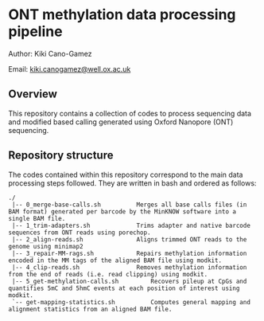 # ONT methylation data processing pipeline

Author:		Kiki Cano-Gamez

Email:		kiki.canogamez@well.ox.ac.uk


## Overview

This repository contains a collection of codes to process sequencing data and modified based calling generated using Oxford Nanopore (ONT) sequencing.


## Repository structure

The codes contained within this repository correspond to the main data processing steps followed. They are written in bash and ordered as follows:

```
./
 |-- 0_merge-base-calls.sh			Merges all base calls files (in BAM format) generated per barcode by the MinKNOW software into a single BAM file.
 |-- 1_trim-adapters.sh				Trims adapter and native barcode sequences from ONT reads using porechop.
 |-- 2_align-reads.sh				Aligns trimmed ONT reads to the genome using minimap2
 |-- 3_repair-MM-rags.sh			Repairs methylation information encoded in the MM tags of the aligned BAM file using modkit.
 |-- 4_clip-reads.sh				Removes methylation information from the end of reads (i.e. read clipping) using modkit.
 |-- 5_get-methylation-calls.sh			Recovers pileup at CpGs and quantifies 5mC and 5hmC events at each position of interest using modkit.
 `-- get-mapping-statistics.sh			Computes general mapping and alignment statistics from an aligned BAM file.
```

